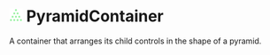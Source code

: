 # <img src="./icon.svg" width="24px"> PyramidContainer

A container that arranges its child controls in the shape of a pyramid.
